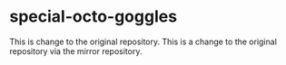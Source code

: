 # special-octo-goggles
This is change to the original repository.
This is a change to the original repository via the mirror repository.